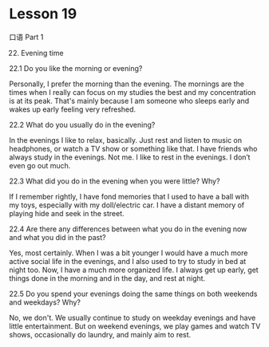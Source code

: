# Lesson 19

口语 Part 1

22.   Evening time 

22.1  Do you like the morning or evening? 

Personally, I prefer the morning than the evening. The mornings are the times when I really can focus on my studies the best and my concentration is at its peak. That's mainly because I am someone who sleeps early and wakes up early feeling very refreshed.

22.2  What do you usually do in the evening? 

In the evenings I like to relax, basically. Just rest and listen to music on headphones, or watch a TV show or something like that. I have friends who always study in the evenings. Not me. I like to rest in the evenings. I don’t even go out much.

22.3  What did you do in the evening when you were little? Why?

If I remember rightly, I have fond memories that I used to have a ball with my toys, especially with my doll/electric car. I have a distant memory of playing hide and seek in the street.

22.4  Are there any differences between what you do in the evening now and what you did in the past?

Yes, most certainly. When I was a bit younger I would have a much more active social life in the evenings, and I also used to try to study in bed at night too. Now, I have a much more organized life. I always get up early, get things done in the morning and in the day, and rest at night.

22.5 Do you spend your evenings doing the same things on both weekends and weekdays? Why?

No, we don't. We usually continue to study on weekday evenings and have little entertainment. But on weekend evenings, we play games and watch TV shows, occasionally do laundry, and mainly aim to rest.






